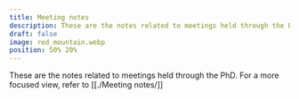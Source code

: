 ```yaml
---
title: Meeting notes
description: These are the notes related to meetings held through the PhD
draft: false
image: red_mountain.webp
position: 50% 20%
---
```


These are the notes related to meetings held through the PhD.
For a more focused view, refer to [[./Meeting notes/]]

